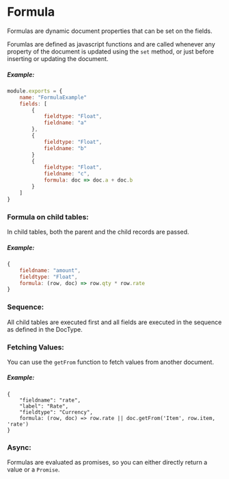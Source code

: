 
# Formula

Formulas are dynamic document properties that can be set on the fields.

Forumlas are defined as javascript functions and are called whenever any property of the document is updated using the `set` method, or just before inserting or updating the document.

##### Example:

```js
module.exports = {
    name: "FormulaExample"
    fields: [
        {
            fieldtype: "Float",
            fieldname: "a"
        },
        {
            fieldtype: "Float",
            fieldname: "b"
        }
        {
            fieldtype: "Float",
            fieldname: "c",
            formula: doc => doc.a + doc.b
        }
    ]
}
```

### Formula on child tables:

In child tables, both the parent and the child records are passed.

##### Example:

```js
{
    fieldname: "amount",
    fieldtype: "Float",
    formula: (row, doc) => row.qty * row.rate
}
```

### Sequence:

All child tables are executed first and all fields are executed in the sequence as defined in the DocType.

### Fetching Values:

You can use the `getFrom` function to fetch values from another document.

##### Example:

```
{
    "fieldname": "rate",
    "label": "Rate",
    "fieldtype": "Currency",
    formula: (row, doc) => row.rate || doc.getFrom('Item', row.item, 'rate')
}
```

### Async:

Formulas are evaluated as promises, so you can either directly return a value or a `Promise`.
